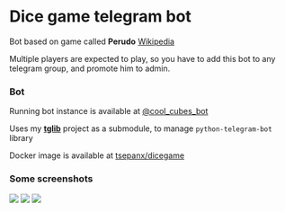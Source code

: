 # Dice game telegram bot

Bot based on game called **Perudo**
[Wikipedia](https://en.wikipedia.org/wiki/Dudo)

Multiple players are expected to play, so you have to add this bot to any telegram group, and promote him to admin.

### Bot

Running bot instance is available at [@cool_cubes_bot](https://t.me/cool_cubes_bot)

Uses my **[tglib](https://github.com/tsepanx/tglib)** project as a submodule, to manage `python-telegram-bot` library

Docker image is available at [tsepanx/dicegame](https://hub.docker.com/r/tsepanx/dicegame)

### Some screenshots
![](https://i.imgur.com/Wcdyiwj.png)
![](https://i.imgur.com/vwbAESr.png)
![](https://i.imgur.com/2kFpqJk.png)
